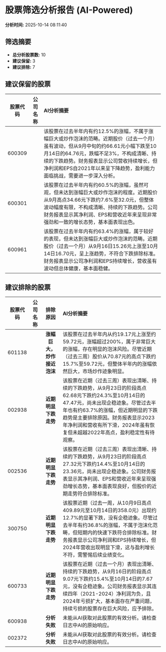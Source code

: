# 股票筛选分析报告 (AI-Powered)

**分析时间:** 2025-10-14 08:11:40

## 筛选摘要

- **总分析股票数:** 10
- **建议保留:** 3
- **建议排除:** 7

## 建议保留的股票

| 股票代码 | 公司名称 | AI分析摘要 |
|:---:|:---:|:---|
| 600309 |  | 该股票在过去半年内有约12.5%的涨幅，不属于涨幅巨大或炒作泡沫的范畴。近期股价（过去一个月）虽有波动，但从9月中旬的约66.61元小幅下跌至10月14日的64.76元，跌幅不足3%，不构成清晰、持续的下跌趋势。财务报表显示公司营收持续增长，但净利润和EPS自2021年以来呈下降趋势，盈利能力面临挑战，需要进一步深入分析。 |
| 600301 |  | 该股票在过去半年内有约60.5%的涨幅，虽然可观，但未达到涨幅巨大或炒作泡沫的程度。近期股价从9月高点34.66元下跌约7.6%至32.0元，但整体波动幅度有限，不构成清晰、持续的下跌趋势。公司财务报表显示其净利润、EPS和营收近年来呈现非常强劲和一致的增长态势，基本面表现出色。 |
| 600961 |  | 该股票在过去半年内有约63.4%的涨幅，属于较好的表现，但未达到涨幅巨大或炒作泡沫的范畴。近期股价（过去一个月）从9月16日15.26元上涨至10月14日16.70元，呈上涨趋势，不符合下跌排除标准。财务报表显示公司净利润和EPS持续增长，营收虽有波动但总体健康，基本面稳健。 |

## 建议排除的股票

| 股票代码 | 公司名称 | 排除原因 | AI分析摘要 |
|:---:|:---:|:---:|:---|
| 601138 |  | **涨幅巨大，炒作接近泡沫** | 该股票在过去半年内从约19.17元上涨至约59.72元，涨幅超过200%，属于非常巨大的涨幅，存在明显的泡沫风险。尽管近期（过去三周）股价从70.87元的高点下跌约15.7%至59.72元，但整体半年内的涨幅依然巨大，市场炒作迹象明显。 |
| 002938 |  | **近期明显下跌走势** | 该股票在近期（过去三周）表现出清晰、持续的下跌趋势，从9月23日的阶段高点62.68元下跌约24.3%至10月14日的47.47元，尚未出现企稳迹象。尽管过去半年也有约63.7%的涨幅，但近期明显的下跌趋势是主要排除原因。财务报表显示2023年净利润和营收有所下滑，2024年虽有恢复但未超越2022年高点，盈利稳定性有待观察。 |
| 002536 |  | **近期明显下跌走势** | 该股票在近期（过去三周）表现出清晰、持续的下跌趋势，从9月23日的阶段高点27.32元下跌约14.4%至10月14日的23.36元，尚未出现企稳迹象。公司财务报表显示其净利润、EPS和营收近年来呈现强劲增长态势，基本面表现良好，但股价的近期走势符合排除标准。 |
| 300750 |  | **近期明显下跌走势** | 该股票近期（过去一周，从10月9日高点409.89元至10月14日的358.0元）出现约12.7%的显著下跌，没有企稳迹象。尽管过去半年有约36.8%的涨幅，不属于泡沫化范畴，但短期内的快速下跌符合排除标准。财务报表显示公司净利润和EPS持续增长，但2024年营收出现明显下滑，这与盈利增长不符，需警惕后续业绩变化。 |
| 600733 |  | **近期明显下跌走势** | 该股票在近期（过去一个月）表现出清晰、持续的下跌趋势，从9月16日的阶段高点9.07元下跌约15.4%至10月14日的7.67元，没有企稳迹象。公司财务报表显示其连续四年（2021-2024）净利润为负，且2024年亏损扩大，基本面存在严重问题，持续亏损的股票存在巨大风险，应予排除。 |
| 600938 |  | **分析失败** | 未能从AI获取对此股票的有效分析。请检查日志中AI的原始响应。 |
| 002372 |  | **分析失败** | 未能从AI获取对此股票的有效分析。请检查日志中AI的原始响应。 |
